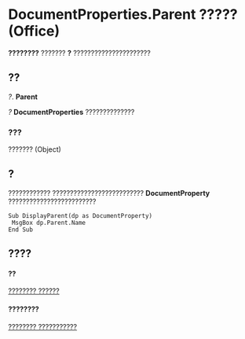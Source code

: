 
# DocumentProperties.Parent ????? (Office)

 **????????** ??????? **?** ??????????????????????


## ??

 _?_. **Parent**

 _?_ **DocumentProperties** ??????????????


### ???

??????? (Object)


## ?

???????????? ?????????????????????????? **DocumentProperty** ?????????????????????????


```
Sub DisplayParent(dp as DocumentProperty) 
 MsgBox dp.Parent.Name 
End Sub
```


## ????


#### ??


[???????? ??????](90d42786-7d9a-b604-dbdf-88db41cbe69b.md)
#### ????????


[???????? ???????????](http://msdn.microsoft.com/library/bb388713-3029-796e-3328-6193eb14d1bf%28Office.15%29.aspx)